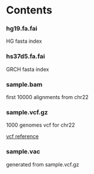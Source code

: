 # Contents

### hg19.fa.fai
HG fasta index

### hs37d5.fa.fai
GRCH fasta index

### sample.bam
first 10000 alignments from chr22

### sample.vcf.gz
1000 genomes vcf for chr22

[vcf reference](ftp://ftp.1000genomes.ebi.ac.uk//vol1/ftp/technical/reference/phase2_reference_assembly_sequence/README_human_reference_20110707)

### sample.vac
generated from sample.vcf.gz